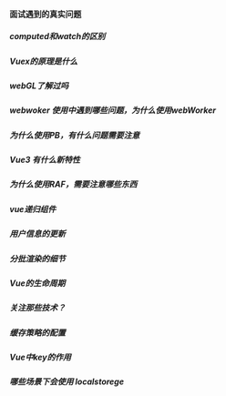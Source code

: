 #### 面试遇到的真实问题

  ##### computed和watch的区别

  ##### Vuex的原理是什么

  ##### webGL了解过吗

  ##### webwoker 使用中遇到哪些问题，为什么使用webWorker

  ##### 为什么使用PB，有什么问题需要注意

  ##### Vue3 有什么新特性
  
  ##### 为什么使用RAF，需要注意哪些东西

  ##### vue递归组件

  ##### 用户信息的更新

  ##### 分批渲染的细节

  ##### Vue的生命周期

  ##### 关注那些技术？

  ##### 缓存策略的配置

  ##### Vue中key的作用

  ##### 哪些场景下会使用 localstorege

  #####
  
  #####
  #####
  #####
  #####
  #####
  #####
  #####
  #####
  #####
  #####
  #####
  #####
  #####
  #####
  #####
  #####
  #####
  #####